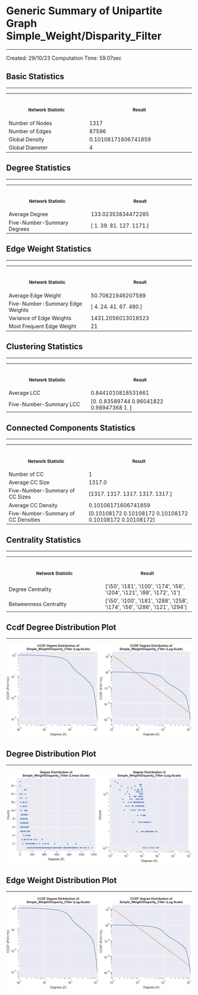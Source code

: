 # Generic Summary of Unipartite Graph **Simple_Weight/Disparity_Filter**
---
Created: 29/10/23
Computation Time: 59.07sec

## Basic Statistics
---
<table>
<tr><th align="center"><img width="441" height="1"><p><small>Network Statistic</small></p></th><th align="center"><img width="441" height="1"><p><small>Result</small></p></th></tr>
<tr><td>Number of Nodes</td><td>1317</td></tr>
<tr><td>Number of Edges</td><td>87596</td></tr>
<tr><td>Global Density</td><td>0.10108171606741859</td></tr>
<tr><td>Global Diameter</td><td>4</td></tr>
</table>

## Degree Statistics
---
<table>
<tr><th align="center"><img width="441" height="1"><p><small>Network Statistic</small></p></th><th align="center"><img width="441" height="1"><p><small>Result</small></p></th></tr>
<tr><td>Average Degree</td><td>133.02353834472285</td></tr>
<tr><td>Five-Number-Summary Degrees</td><td>[   1.   39.   81.  127. 1171.]</td></tr>
</table>

## Edge Weight Statistics
---
<table>
<tr><th align="center"><img width="441" height="1"><p><small>Network Statistic</small></p></th><th align="center"><img width="441" height="1"><p><small>Result</small></p></th></tr>
<tr><td>Average Edge Weight</td><td>50.70621946207589</td></tr>
<tr><td>Five-Number-Summary Edge Weights</td><td>[  4.  24.  41.  67. 480.]</td></tr>
<tr><td>Variance of Edge Weights</td><td>1431.2056013018523</td></tr>
<tr><td>Most Frequent Edge Weight</td><td>21</td></tr>
</table>

## Clustering Statistics
---
<table>
<tr><th align="center"><img width="441" height="1"><p><small>Network Statistic</small></p></th><th align="center"><img width="441" height="1"><p><small>Result</small></p></th></tr>
<tr><td>Average LCC</td><td>0.8441010818531661</td></tr>
<tr><td>Five-Number-Summary LCC</td><td>[0.         0.83589744 0.96041822 0.98947368 1.        ]</td></tr>
</table>

## Connected Components Statistics
---
<table>
<tr><th align="center"><img width="441" height="1"><p><small>Network Statistic</small></p></th><th align="center"><img width="441" height="1"><p><small>Result</small></p></th></tr>
<tr><td>Number of CC</td><td>1</td></tr>
<tr><td>Average CC Size</td><td>1317.0</td></tr>
<tr><td>Five-Number-Summary of CC Sizes</td><td>[1317. 1317. 1317. 1317. 1317.]</td></tr>
<tr><td>Average CC Density</td><td>0.10108171606741859</td></tr>
<tr><td>Five-Number-Summary of CC Densities</td><td>[0.10108172 0.10108172 0.10108172 0.10108172 0.10108172]</td></tr>
</table>

## Centrality Statistics
---
<table>
<tr><th align="center"><img width="441" height="1"><p><small>Network Statistic</small></p></th><th align="center"><img width="441" height="1"><p><small>Result</small></p></th></tr>
<tr><td>Degree Centrality</td><td>['i50', 'i181', 'i100', 'i174', 'i56', 'i204', 'i121', 'i98', 'i172', 'i1']</td></tr>
<tr><td>Betweenness Centrality</td><td>['i50', 'i100', 'i181', 'i288', 'i258', 'i174', 'i56', 'i286', 'i121', 'i294']</td></tr>
</table>

## Ccdf Degree Distribution Plot
---
![image](data/graph_summaries/backboned_projections/simple_weight/disparity_filter/assets/ccdf_degree_distribution.jpg)

## Degree Distribution Plot
---
![image](data/graph_summaries/backboned_projections/simple_weight/disparity_filter/assets/degree_distribution.jpg)

## Edge Weight Distribution Plot
---
![image](data/graph_summaries/backboned_projections/simple_weight/disparity_filter/assets/edge_weight_distribution.jpg)

